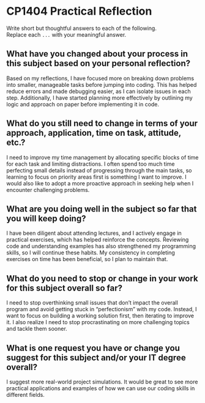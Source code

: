 # CP1404 Practical Reflection

Write short but thoughtful answers to each of the following.  
Replace each `...` with your meaningful answer.

## What have you changed about your process in this subject based on your personal reflection?

Based on my reflections, I have focused more on breaking down problems into smaller, manageable tasks before jumping into coding. This has helped reduce errors and made debugging easier, as I can isolate issues in each step. Additionally, I have started planning more effectively by outlining my logic and approach on paper before implementing it in code.

## What do you still need to change in terms of your approach, application, time on task, attitude, etc.?

I need to improve my time management by allocating specific blocks of time for each task and limiting distractions. I often spend too much time perfecting small details instead of progressing through the main tasks, so learning to focus on priority areas first is something I want to improve. I would also like to adopt a more proactive approach in seeking help when I encounter challenging problems.

## What are you doing well in the subject so far that you will keep doing?

I have been diligent about attending lectures, and I actively engage in practical exercises, which has helped reinforce the concepts. Reviewing code and understanding examples has also strengthened my programming skills, so I will continue these habits. My consistency in completing exercises on time has been beneficial, so I plan to maintain that.

## What do you need to stop or change in your work for this subject overall so far?

I need to stop overthinking small issues that don’t impact the overall program and avoid getting stuck in “perfectionism” with my code. Instead, I want to focus on building a working solution first, then iterating to improve it. I also realize I need to stop procrastinating on more challenging topics and tackle them sooner.


## What is one request you have or change you suggest for this subject and/or your IT degree overall?

I suggest more real-world project simulations. It would be great to see more practical applications and examples of how we can use our coding skills in different fields.

